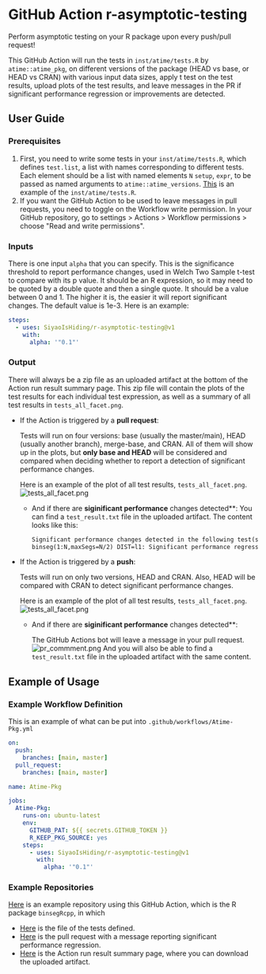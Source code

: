 # GitHub Action r-asymptotic-testing
Perform asymptotic testing on your R package upon every push/pull request!

This GitHub Action will run the tests in `inst/atime/tests.R` by `atime::atime_pkg`, on different versions of the package (HEAD vs base, or HEAD vs CRAN) with various input data sizes, apply t test on the test results, upload plots of the test results, and leave messages in the PR if significant performance regression or improvements are detected.

## User Guide
### Prerequisites
1. First, you need to write some tests in your `inst/atime/tests.R`, which defines `test.list`, a list with names corresponding to different tests. Each element should be a list with named elements `N` `setup`, `expr`, to be passed as named arguments to `atime::atime_versions`. [This](https://github.com/tdhock/binsegRcpp/blob/5e5e1349304238b6d20b55dff236989caafec239/inst/atime/tests.R) is an example of the `inst/atime/tests.R`.
2. If you want the GitHub Action to be used to leave messages in pull requests, you need to toggle on the Workflow write permission. In your GitHub repository, go to settings > Actions > Workflow permissions > choose "Read and write permissions".

### Inputs
There is one input `alpha` that you can specify. This is the significance threshold to report performance changes, used in Welch Two Sample t-test to compare with its p value. It should be an R expression, so it may need to be quoted by a double quote and then a single quote. It should be a value between 0 and 1. The higher it is, the easier it will report significant changes. The default value is 1e-3.
Here is an example:
```yml
steps:
  - uses: SiyaoIsHiding/r-asymptotic-testing@v1
    with:
      alpha: '"0.1"'
```

### Output
There will always be a zip file as an uploaded artifact at the bottom of the Action run result summary page. This zip file will contain the plots of the test results for each individual test expression, as well as a summary of all test results in `tests_all_facet.png`.

* If the Action is triggered by a **pull request**:

  Tests will run on four versions: base (usually the master/main), HEAD (usually another branch), merge-base, and CRAN. All of them will show up in the plots, but **only base and HEAD** will be considered and compared when deciding whether to report a detection of significant performance changes.

  Here is an example of the plot of all test results, `tests_all_facet.png`.
  ![tests_all_facet.png](images/tests_all_facet_pr.png)
  * And if there are **siginificant performance** changes detected**:
    You can find a `test_result.txt` file in the uploaded artifact. The content looks like this:
    ```txt
    Significant performance changes detected in the following test(s):
    binseg(1:N,maxSegs=N/2) DIST=l1: Significant performance regression
    ```
* If the Action is triggered by a **push**:
  
  Tests will run on only two versions, HEAD and CRAN. Also, HEAD will be compared with CRAN to detect significant performance changes.

  Here is an example of the plot of all test results, `tests_all_facet.png`.
  ![tests_all_facet.png](images/tests_all_facet_not_pr.png)

  * And if there are **siginificant performance** changes detected**:
  
    The GitHub Actions bot will leave a message in your pull request.
    ![pr_commment.png](images/pr_comment.png)
    And you will also be able to find a `test_result.txt` file in the uploaded artifact with the same content.

## Example of Usage
### Example Workflow Definition

This is an example of what can be put into `.github/workflows/Atime-Pkg.yml`
```yml
on:
  push:
    branches: [main, master]
  pull_request:
    branches: [main, master]

name: Atime-Pkg

jobs:
  Atime-Pkg:
    runs-on: ubuntu-latest
    env:
      GITHUB_PAT: ${{ secrets.GITHUB_TOKEN }}
      R_KEEP_PKG_SOURCE: yes
    steps:
      - uses: SiyaoIsHiding/r-asymptotic-testing@v1
        with:
          alpha: '"0.1"'
```
### Example Repositories 
[Here](https://github.com/SiyaoIsHiding/binsegRcpp) is an example repository using this GitHub Action, which is the R package `binsegRcpp`, in which 
* [Here](https://github.com/SiyaoIsHiding/binsegRcpp/blob/main/inst/atime/tests.R) is the file of the tests defined.
* [Here](https://github.com/SiyaoIsHiding/binsegRcpp/pull/4) is the pull request with a message reporting significant performance regression. 
* [Here](https://github.com/SiyaoIsHiding/binsegRcpp/actions/runs/4474255237) is the Action run result summary page, where you can download the uploaded artifact.


